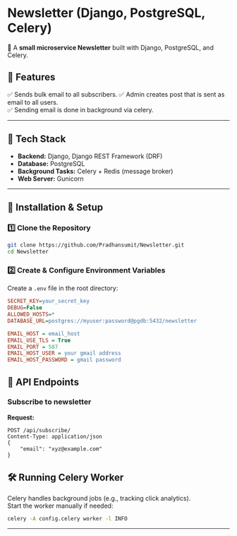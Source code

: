 # Newsletter (Django, PostgreSQL, Celery)

🚀 A **small microservice Newsletter** built with Django, PostgreSQL, and Celery.

## 🌟 Features

✅ Sends bulk email to all subscribers.
✅ Admin creates post that is sent as email to all users.  
✅ Sending email is done in background via celery.

---

## 📌 Tech Stack

- **Backend:** Django, Django REST Framework (DRF)
- **Database:** PostgreSQL
- **Background Tasks:** Celery + Redis (message broker)
- **Web Server:** Gunicorn

---

## 🚀 Installation & Setup

### 1️⃣ Clone the Repository

```bash
git clone https://github.com/Pradhansumit/Newsletter.git
cd Newsletter
```

### 2️⃣ Create & Configure Environment Variables

Create a `.env` file in the root directory:

```ini
SECRET_KEY=your_secret_key
DEBUG=False
ALLOWED_HOSTS=*
DATABASE_URL=postgres://myuser:password@pgdb:5432/newsletter

EMAIL_HOST = email_host
EMAIL_USE_TLS = True
EMAIL_PORT = 587
EMAIL_HOST_USER = your gmail address
EMAIL_HOST_PASSWORD = gmail password
```

## 📡 API Endpoints

### ️Subscribe to newsletter

**Request:**

```http
POST /api/subscribe/
Content-Type: application/json
{
    "email": "xyz@example.com"
}
```

## 🛠 Running Celery Worker

Celery handles background jobs (e.g., tracking click analytics).  
Start the worker manually if needed:

```bash
celery -A config.celery worker -l INFO
```

---
